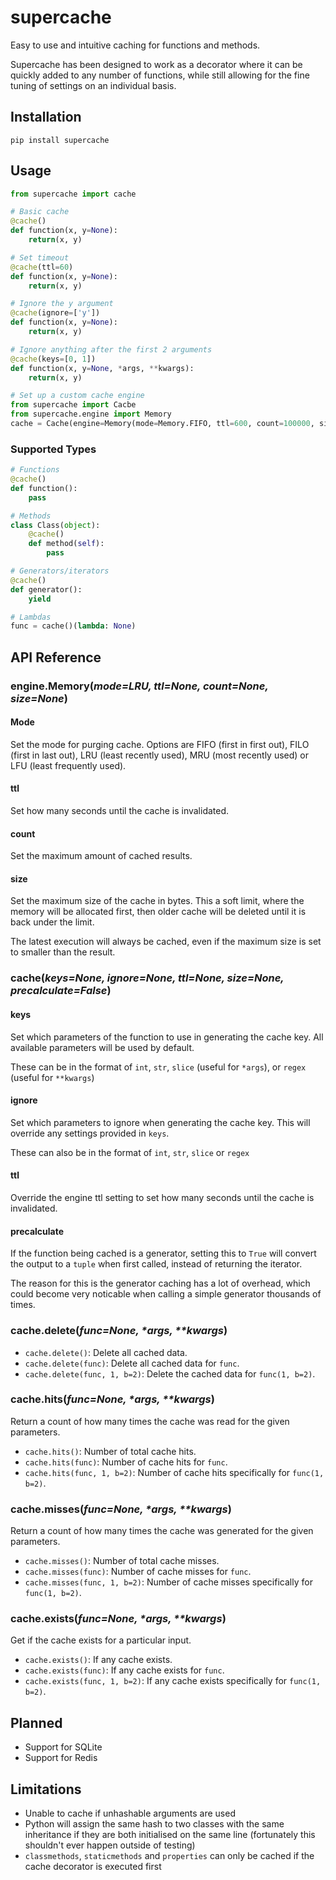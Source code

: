 # supercache
Easy to use and intuitive caching for functions and methods.

Supercache has been designed to work as a decorator where it can be quickly added to any number of functions, while still allowing for the fine tuning of settings on an individual basis.

## Installation

    pip install supercache

## Usage
```python
from supercache import cache

# Basic cache
@cache()
def function(x, y=None):
    return(x, y)

# Set timeout
@cache(ttl=60)
def function(x, y=None):
    return(x, y)

# Ignore the y argument
@cache(ignore=['y'])
def function(x, y=None):
    return(x, y)

# Ignore anything after the first 2 arguments
@cache(keys=[0, 1])
def function(x, y=None, *args, **kwargs):
    return(x, y)

# Set up a custom cache engine
from supercache import Cacbe
from supercache.engine import Memory
cache = Cache(engine=Memory(mode=Memory.FIFO, ttl=600, count=100000, size=100000))
```

### Supported Types
```python
# Functions
@cache()
def function():
    pass

# Methods
class Class(object):
    @cache()
    def method(self):
        pass

# Generators/iterators
@cache()
def generator():
    yield

# Lambdas
func = cache()(lambda: None)
```

## API Reference

### engine.Memory(_mode=LRU, ttl=None, count=None, size=None_)

#### Mode
Set the mode for purging cache. Options are FIFO (first in first out), FILO (first in last out), LRU (least recently used), MRU (most recently used) or LFU (least frequently used).

#### ttl
Set how many seconds until the cache is invalidated.

#### count
Set the maximum amount of cached results.

#### size
Set the maximum size of the cache in bytes. This a soft limit, where the memory will be allocated first, then older cache will be deleted until it is back under the limit.

The latest execution will always be cached, even if the maximum size is set to smaller than the result.


### cache(_keys=None, ignore=None, ttl=None, size=None, precalculate=False_)

#### keys
Set which parameters of the function to use in generating the cache key. All available parameters will be used by default.

These can be in the format of `int`, `str`, `slice` (useful for `*args`), or `regex` (useful for `**kwargs`)

#### ignore
Set which parameters to ignore when generating the cache key. This will override any settings provided in `keys`.

These can also be in the format of `int`, `str`, `slice` or `regex`

#### ttl
Override the engine ttl setting to set how many seconds until the cache is invalidated.

#### precalculate
If the function being cached is a generator, setting this to `True` will convert the output to a `tuple` when first called, instead of returning the iterator.

The reason for this is the generator caching has a lot of overhead, which could become very noticable when calling a simple generator thousands of times.

### cache.delete(_func=None, *args, **kwargs_)
- `cache.delete()`: Delete all cached data.
- `cache.delete(func)`: Delete all cached data for `func`.
- `cache.delete(func, 1, b=2)`: Delete the cached data for `func(1, b=2)`.

### cache.hits(_func=None, *args, **kwargs_)
Return a count of how many times the cache was read for the given parameters.

- `cache.hits()`: Number of total cache hits.
- `cache.hits(func)`: Number of cache hits for `func`.
- `cache.hits(func, 1, b=2)`: Number of cache hits specifically for `func(1, b=2)`.

### cache.misses(_func=None, *args, **kwargs_)
Return a count of how many times the cache was generated for the given parameters.

- `cache.misses()`: Number of total cache misses.
- `cache.misses(func)`: Number of cache misses for `func`.
- `cache.misses(func, 1, b=2)`: Number of cache misses specifically for `func(1, b=2)`.

### cache.exists(_func=None, *args, **kwargs_)
Get if the cache exists for a particular input.

- `cache.exists()`: If any cache exists.
- `cache.exists(func)`: If any cache exists for `func`.
- `cache.exists(func, 1, b=2)`: If any cache exists specifically for `func(1, b=2)`.

## Planned
- Support for SQLite
- Support for Redis

## Limitations
- Unable to cache if unhashable arguments are used
- Python will assign the same hash to two classes with the same inheritance if they are both initialised on the same line (fortunately this shouldn't ever happen outside of testing)
- `classmethods`, `staticmethods` and `properties` can only be cached if the cache decorator is executed first

